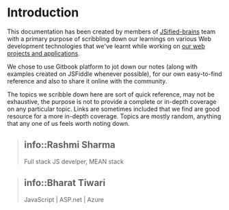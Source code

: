 # Introduction

This documentation has been created by members of [JSified-brains](https://github.com/jsified-brains) team with a primary purpose of scribbling down our learnings on various Web development technologies that we've learnt while working on [our web projects and applications](https://github.com/jsified-brains).

We chose to use Gitbook platform to jot down our notes \(along with examples created on JSFiddle whenever possible\), for our own easy-to-find reference and also to share it online with the community.

The topics we scribble down here are sort of quick reference, may not be exhaustive, the purpose is not to provide a complete or in-depth coverage on any particular topic. Links are sometimes included that we find are good resource for a more in-depth coverage. Topics are mostly random, anything that any one of us feels worth noting down.

> ## info::Rashmi Sharma
>
> Full stack JS develper, MEAN stack

> ## info::Bharat Tiwari
>
> JavaScript \| ASP.net \| Azure

